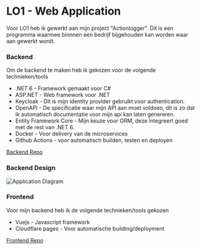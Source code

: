 # LO1 - Web Application
Voor LO1 heb ik gewerkt aan mijn project "Actionlogger". Dit is een programma waarmee binnnen een bedrijf bijgehouden kan worden waar aan gewerkt wordt.

### Backend
Om de backend te maken heb ik gekozen voor de volgende technieken/tools
- .NET 6 - Framework gemaakt voor C#
- ASP.NET - Web framework voor .NET
- Keycloak - Dit is mijn identity provider gebruikt voor authentication.
- OpenAPI - De specificatie waar mijn API aan moet voldoen, dit is zo dat ik automatisch documentatie voor mijn api kan laten genereren.
- Entity Framework Core - Mijn keuze voor ORM, deze integreert goed met de rest van .NET 6.
- Docker - Voor delivery van de microservices
- Github Actions - voor automatisch builden, testen en deployen

[Backend Repo](https://github.com/TychoVI/ActionloggerBackend)

### Backend Design

![Application Diagram](https://user-images.githubusercontent.com/23315996/174515473-c3c26cd4-8168-407a-9be4-e9e6ccb53c61.png)

### Frontend
Voor mijn backend heb ik de volgende technieken/tools gekozen
- Vuejs - Javascript framework
- Cloudflare pages - Voor automatische building/deployment

[Frontend Repo](https://github.com/TychoVI/ActionloggerFrontend)